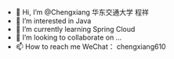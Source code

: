 - 👋 Hi, I’m @Chengxiang 华东交通大学 程祥
- 👀 I’m interested in Java
- 🌱 I’m currently learning Spring Cloud
- 💞️ I’m looking to collaborate on ...
- 📫 How to reach me WeChat： chengxiang610
<!---
ChengxiangA/ChengxiangA is a ✨ special ✨ repository because its `README.md` (this file) appears on your GitHub profile.
You can click the Preview link to take a look at your changes.
--->
